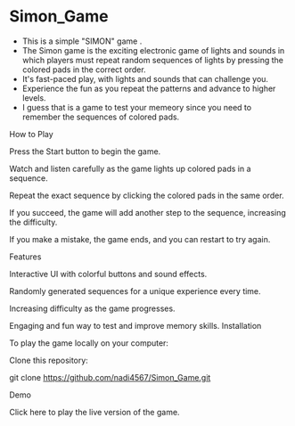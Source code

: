 # Simon_Game
- This is a simple "SIMON" game .
- The Simon game is the exciting electronic game of lights and sounds in which players must repeat random sequences of lights by pressing the colored pads in the correct order.
- It's fast-paced play, with lights and sounds that can challenge you.
- Experience the fun as you repeat the patterns and advance to higher levels.
- I guess that is a game to test your memeory since you need to remember the sequences of colored pads.

How to Play

Press the Start button to begin the game.

Watch and listen carefully as the game lights up colored pads in a sequence.

Repeat the exact sequence by clicking the colored pads in the same order.

If you succeed, the game will add another step to the sequence, increasing the difficulty.

If you make a mistake, the game ends, and you can restart to try again.

Features

Interactive UI with colorful buttons and sound effects.

Randomly generated sequences for a unique experience every time.

Increasing difficulty as the game progresses.

Engaging and fun way to test and improve memory skills.
Installation

To play the game locally on your computer:

Clone this repository:

git clone https://github.com/nadi4567/Simon_Game.git

Demo

Click here to play the live version of the game.




